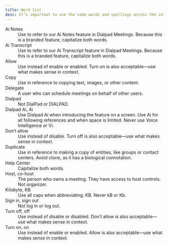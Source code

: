 ```yaml
---
title: Word list
desc: It’s important to use the same words and spellings across the interface. This limits confusion and helps our customers (and internal employees) communicate more clearly.
---
```


<!-- This should be a JSON file, spit out as a styled <dl> -->

<dl class="dialtone-definition">
  <dt>Ai Notes</dt>
  <dd>Use to refer to our Ai Notes feature in Dialpad Meetings. Because this is a branded feature, capitalize both words.</dd>
  <dt>Ai Transcript</dt>
  <dd>Use to refer to our Ai Transcript feature in Dialpad Meetings. Because this is a branded feature, capitalize both words.</dd>
  <dt>Allow</dt>
  <dd>Use instead of enable or enabled. Turn on is also acceptable—use what makes sense in context.</dd>
  <dt>Copy</dt>
  <dd>Use in reference to copying text, images, or other content.</dd>
  <dt>Delegate</dt>
  <dd>A user who can schedule meetings on behalf of other users.</dd>
  <dt>Dialpad</dt>
  <dd>Not DialPad or DIALPAD.</dd>
  <dt>Dialpad Ai, Ai</dt>
  <dd>Use Dialpad Ai when introducing the feature on a screen. Use Ai for all following references and when space is limited. Never use Voice Intelligence or Vi.</dd>
  <dt>Don’t allow</dt>
  <dd>Use instead of disable. Turn off is also acceptable—use what makes sense in context.</dd>
  <dt>Duplicate</dt>
  <dd>Use in reference to making a copy of entities, like groups or contact centers. Avoid clone, as it has a biological connotation.</dd>
  <dt>Help Center</dt>
  <dd>Capitalize both words.</dd>
  <dt>Host, co-host</dt>
  <dd>The person who owns a meeting. They have access to host controls. Not organizer.</dd>
  <dt>Kilobyte, KB</dt>
  <dd>Use all caps when abbreviating: KB. Never kB or Kb.</dd>
  <dt>Sign in, sign out</dt>
  <dd>Not log in or log out.</dd>
  <dt>Turn off, off</dt>
  <dd>Use instead of disable or disabled. Don’t allow is also acceptable—use what makes sense in context.</dd>
  <dt>Turn on, on</dt>
  <dd>Use instead of enable or enabled. Allow is also acceptable—use what makes sense in context.</dd>
</dl>
